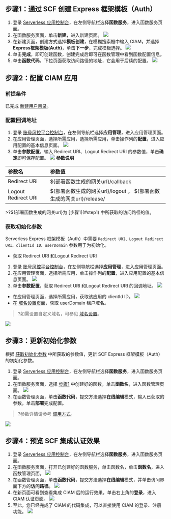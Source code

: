 ## 步骤1：通过 SCF 创建 Express 框架模板（Auth）[](id:step1)
1.	登录 [Serverless 应用控制台](https://console.cloud.tencent.com/scf/list?rid=4&ns=default)，在左侧导航栏选择**函数服务**，进入函数服务页面。
2.	在函数服务页面，单击**新建**，进入新建页面。
![](https://qcloudimg.tencent-cloud.cn/raw/4a1e28c7586f98574250866c73d07eae.png)
3.	在新建页面，创建方式选择**模板创建**，在模糊搜索框中输入 CIAM，并选择 **Express框架模板(Auth)**，单击**下一步**，完成模板选择。
![](https://qcloudimg.tencent-cloud.cn/raw/fa65602cbdc550a648f70845515d3db9.png)	
4.	单击**完成**，即可创建函数，创建完成后即可在函数管理中看到函数配置信息。
5.	单击**函数代码**，下拉页面获取访问路径的地址，它会用于后续的配置。
![](https://qcloudimg.tencent-cloud.cn/raw/6198933cbef14cba25c268d430a528d8.png)

## 步骤2：配置 CIAM 应用
### 前提条件
已完成 [新建用户目录](https://cloud.tencent.com/document/product/1441/60657)。

### 配置回调地址
 1. 登录 [账号风控平台控制台](https://console.cloud.tencent.com/ciam)，在左侧导航栏选择**应用管理**，进入应用管理页面。
 2. 在应用管理页面，选择所需应用，选择所需应用，单击操作列的**配置**，进入应用配置的基本信息页面。
![](https://qcloudimg.tencent-cloud.cn/raw/67361297a609ed36b047a3f1b5c8de6a.png)
 3. 单击**参数配置**，输入 Redirect URI、Logout Redirect URI 的参数值，单击**确定**即可保存配置。
 ![](https://qcloudimg.tencent-cloud.cn/raw/6a7d259797dbdb1daba12aa04367c7a0.png)
 **参数说明**
<table>
<thead>
<tr>
<th align="left">参数名</th>
<th align="left">参数值</th>
</tr>
</thead>
<tbody><tr>
<td align="left">Redirect URI</td>
<td align="left">${部署函数生成的网关url}/callback</td>
</tr>
<tr>
<td align="left">Logout Redirect URI</td>
<td align="left">${部署函数生成的网关url}/logout ， ${部署函数生成的网关url}/release/</td>
</tr>
</tbody></table>
>?${部署函数生成的网关url}为 [步骤1](#step1) 中所获取的访问路径的值。

### 获取初始化参数[](id:step2)
Serverless Express 框架模板（Auth）中需要 `Redirect URI、Logout Redirect URI、clientId ID、userDomain` 参数用于为初始化。
- 获取 Redirect URI 和Logout Redirect URI
 1. 登录 [账号风控平台控制台](https://console.cloud.tencent.com/ciam)，在左侧导航栏选择**应用管理**，进入应用管理页面。
 2. 在应用管理页面，选择所需应用，单击操作列的**配置**，进入应用配置的基本信息页面。
 ![](https://qcloudimg.tencent-cloud.cn/raw/364f028a4f59037092f34ae47735b972.png)
 2. 单击**参数配置**，获取 Redirect URI 和Logout Redirect URI 的回调地址。
![](https://qcloudimg.tencent-cloud.cn/raw/c058b89bafa5036935fe3356542c28b8.png)
- 在应用管理页面，选择所需应用，获取该应用的 clientId ID。
![](https://qcloudimg.tencent-cloud.cn/raw/e825c14cd4d8adb1547196cb2d4b2f7b.png)
- 在 [域名设置页面](https://console.cloud.tencent.com/ciam/custom-domain-name)，获取 userDomain 租户域名。
>?如需设置自定义域名，可参见 [域名设置](https://cloud.tencent.com/document/product/1441/61161)。
>
![](https://qcloudimg.tencent-cloud.cn/raw/1ee85271202546276574ea6cab5410b1.png)

## 步骤3：更新初始化参数
根据 [获取初始化参数](#step2) 中所获取的参数值，更新 SCF Express 框架模板（Auth）的初始化参数。
1.	登录 [Serverless 应用控制台](https://console.cloud.tencent.com/scf/list?rid=4&ns=default)，在左侧导航栏选择**函数服务**，进入函数服务页面。
2.	在函数服务页面，选择 [步骤1](#step1) 中创建好的函数，单击**函数名**，进入函数管理页面。
![](https://qcloudimg.tencent-cloud.cn/raw/7071dd7c2de298fecfb8e25527b091ed.png)
3.	在函数管理页面，单击**函数代码**，提交方法选择**在线编辑**模式，输入已获取的参数，单击**部署**完成配置。
>?参数详情请参考 [调用方式](https://cloud.tencent.com/document/product/1441/63586)。
>
![](https://qcloudimg.tencent-cloud.cn/raw/e47bf76e5efab3920633232683bb72b2.jpg)

## 步骤4：预览 SCF 集成认证效果
1.	登录 [Serverless 应用控制台](https://console.cloud.tencent.com/scf/list?rid=4&ns=default)，在左侧导航栏选择**函数服务**，进入函数服务页面。
2.	在函数服务页面，打开已创建好的函数服务，单击函数名，单击**函数名**，进入函数管理页面。
![](https://qcloudimg.tencent-cloud.cn/raw/7071dd7c2de298fecfb8e25527b091ed.png)
3. 在函数管理页面，单击**函数代码**，提交方法选择**在线编辑**模式，并单击访问界面下方的**访问路径**。
![](https://qcloudimg.tencent-cloud.cn/raw/6198933cbef14cba25c268d430a528d8.png)
4. 在新页面可看到查看集成 CIAM 后的运行效果，单击右上角的**登录**，进入 CIAM 认证页面。
![](https://qcloudimg.tencent-cloud.cn/raw/c138394a84b91ea892634aada42ab8d5.jpg)
3. 至此，您已经完成了 CIAM 的代码集成，可以直接使用 CIAM 的登录、注册功能。
![](https://qcloudimg.tencent-cloud.cn/raw/26e170c9caed20e639fc2a65c3f05071.png)
